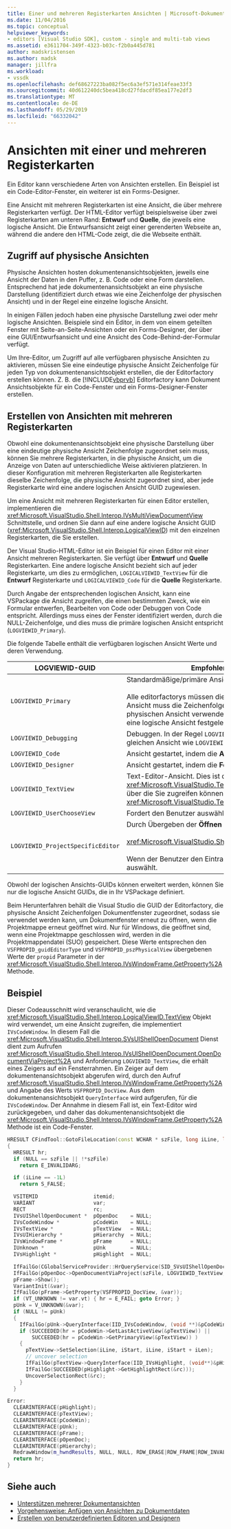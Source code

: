 ```yaml
---
title: Einer und mehreren Registerkarten Ansichten | Microsoft-Dokumentation
ms.date: 11/04/2016
ms.topic: conceptual
helpviewer_keywords:
- editors [Visual Studio SDK], custom - single and multi-tab views
ms.assetid: e3611704-349f-4323-b03c-f2b0a445d781
author: madskristensen
ms.author: madsk
manager: jillfra
ms.workload:
- vssdk
ms.openlocfilehash: def68627223ba082f5ec6a3ef571e314feae33f3
ms.sourcegitcommit: 40d612240dc5bea418cd27fdacdf85ea177e2df3
ms.translationtype: MT
ms.contentlocale: de-DE
ms.lasthandoff: 05/29/2019
ms.locfileid: "66332042"
---
```

# <a name="single-and-multi-tab-views"></a>Ansichten mit einer und mehreren Registerkarten
Ein Editor kann verschiedene Arten von Ansichten erstellen. Ein Beispiel ist ein Code-Editor-Fenster, ein weiterer ist ein Forms-Designer.

 Eine Ansicht mit mehreren Registerkarten ist eine Ansicht, die über mehrere Registerkarten verfügt. Der HTML-Editor verfügt beispielsweise über zwei Registerkarten am unteren Rand: **Entwurf** und **Quelle**, die jeweils eine logische Ansicht. Die Entwurfsansicht zeigt einer gerenderten Webseite an, während die andere den HTML-Code zeigt, die die Webseite enthält.

## <a name="accessing-physical-views"></a>Zugriff auf physische Ansichten
 Physische Ansichten hosten dokumentenansichtsobjekten, jeweils eine Ansicht der Daten in den Puffer, z. B. Code oder eine Form darstellen. Entsprechend hat jede dokumentenansichtsobjekt an eine physische Darstellung (identifiziert durch etwas wie eine Zeichenfolge der physischen Ansicht) und in der Regel eine einzelne logische Ansicht.

 In einigen Fällen jedoch haben eine physische Darstellung zwei oder mehr logische Ansichten. Beispiele sind ein Editor, in dem von einem geteilten Fenster mit Seite-an-Seite-Ansichten oder ein Forms-Designer, der über eine GUI/Entwurfsansicht und eine Ansicht des Code-Behind-der-Formular verfügt.

 Um Ihre-Editor, um Zugriff auf alle verfügbaren physische Ansichten zu aktivieren, müssen Sie eine eindeutige physische Ansicht Zeichenfolge für jeden Typ von dokumentenansichtsobjekt erstellen, die der Editorfactory erstellen können. Z. B. die [!INCLUDE[vbprvb](../code-quality/includes/vbprvb_md.md)] Editorfactory kann Dokument Ansichtsobjekte für ein Code-Fenster und ein Forms-Designer-Fenster erstellen.

## <a name="creating-multi-tabbed-views"></a>Erstellen von Ansichten mit mehreren Registerkarten
 Obwohl eine dokumentenansichtsobjekt eine physische Darstellung über eine eindeutige physische Ansicht Zeichenfolge zugeordnet sein muss, können Sie mehrere Registerkarten, in die physische Ansicht, um die Anzeige von Daten auf unterschiedliche Weise aktivieren platzieren. In dieser Konfiguration mit mehreren Registerkarten alle Registerkarten dieselbe Zeichenfolge, die physische Ansicht zugeordnet sind, aber jede Registerkarte wird eine andere logischen Ansicht GUID zugewiesen.

 Um eine Ansicht mit mehreren Registerkarten für einen Editor erstellen, implementieren die <xref:Microsoft.VisualStudio.Shell.Interop.IVsMultiViewDocumentView> Schnittstelle, und ordnen Sie dann auf eine andere logische Ansicht GUID (<xref:Microsoft.VisualStudio.Shell.Interop.LogicalViewID>) mit den einzelnen Registerkarten, die Sie erstellen.

 Der Visual Studio-HTML-Editor ist ein Beispiel für einen Editor mit einer Ansicht mehreren Registerkarten. Sie verfügt über **Entwurf** und **Quelle** Registerkarten. Eine andere logische Ansicht bezieht sich auf jeder Registerkarte, um dies zu ermöglichen, `LOGICALVIEWID_TextView` für die **Entwurf** Registerkarte und `LOGICALVIEWID_Code` für die **Quelle** Registerkarte.

 Durch Angabe der entsprechenden logischen Ansicht, kann eine VSPackage die Ansicht zugreifen, die einen bestimmten Zweck, wie ein Formular entwerfen, Bearbeiten von Code oder Debuggen von Code entspricht. Allerdings muss eines der Fenster identifiziert werden, durch die NULL-Zeichenfolge, und dies muss die primäre logischen Ansicht entspricht (`LOGVIEWID_Primary`).

 Die folgende Tabelle enthält die verfügbaren logischen Ansicht Werte und deren Verwendung.

|LOGVIEWID-GUID|Empfohlene Verwendung|
|--------------------|---------------------|
|`LOGVIEWID_Primary`|Standardmäßige/primäre Ansicht der Editorfactory.<br /><br /> Alle editorfactorys müssen dieser Wert unterstützt. In dieser Ansicht muss die Zeichenfolge NULL als die Zeichenfolge der physischen Ansicht verwenden. Dieser Wert muss mindestens eine logische Ansicht festgelegt werden.|
|`LOGVIEWID_Debugging`|Debuggen. In der Regel `LOGVIEWID_Debugging` zugeordnet, die zur gleichen Ansicht wie `LOGVIEWID_Code`.|
|`LOGVIEWID_Code`|Ansicht gestartet, indem die **Ansichtscode** Befehl.|
|`LOGVIEWID_Designer`|Ansicht gestartet, indem die **Formular anzeigen** Befehl.|
|`LOGVIEWID_TextView`|Text-Editor-Ansicht. Dies ist die Ansicht, die zurückgibt <xref:Microsoft.VisualStudio.TextManager.Interop.IVsCodeWindow>, über die Sie zugreifen können <xref:Microsoft.VisualStudio.TextManager.Interop.IVsTextView>.|
|`LOGVIEWID_UserChooseView`|Fordert den Benutzer auswählen, welche Ansicht verwenden.|
|`LOGVIEWID_ProjectSpecificEditor`|Durch Übergeben der **Öffnen mit** im Dialogfeld<br /><br /> <xref:Microsoft.VisualStudio.Shell.Interop.IVsProject.OpenItem%2A><br /><br /> Wenn der Benutzer den Eintrag "(Project Default Editor)" auswählt.|

 Obwohl der logischen Ansichts-GUIDs können erweitert werden, können Sie nur die logische Ansicht GUIDs, die in Ihr VSPackage definiert.

 Beim Herunterfahren behält die Visual Studio die GUID der Editorfactory, die physische Ansicht Zeichenfolgen Dokumentfenster zugeordnet, sodass sie verwendet werden kann, um Dokumentfenster erneut zu öffnen, wenn die Projektmappe erneut geöffnet wird. Nur für Windows, die geöffnet sind, wenn eine Projektmappe geschlossen wird, werden in die Projektmappendatei (SUO) gespeichert. Diese Werte entsprechen den `VSFPROPID_guidEditorType` und `VSFPROPID_pszPhysicalView` übergebenen Werte der `propid` Parameter in der <xref:Microsoft.VisualStudio.Shell.Interop.IVsWindowFrame.GetProperty%2A> Methode.

## <a name="example"></a>Beispiel
 Dieser Codeausschnitt wird veranschaulicht, wie die <xref:Microsoft.VisualStudio.Shell.Interop.LogicalViewID.TextView> Objekt wird verwendet, um eine Ansicht zugreifen, die implementiert `IVsCodeWindow`. In diesem Fall die <xref:Microsoft.VisualStudio.Shell.Interop.SVsUIShellOpenDocument> Dienst dient zum Aufrufen <xref:Microsoft.VisualStudio.Shell.Interop.IVsUIShellOpenDocument.OpenDocumentViaProject%2A> und Anforderung `LOGVIEWID_TextView`, die erhält eines Zeigers auf ein Fensterrahmen. Ein Zeiger auf dem dokumentenansichtsobjekt abgerufen wird, durch den Aufruf <xref:Microsoft.VisualStudio.Shell.Interop.IVsWindowFrame.GetProperty%2A> und Angabe des Werts `VSFPROPID_DocView`. Aus dem dokumentenansichtsobjekt `QueryInterface` wird aufgerufen, für die `IVsCodeWindow`. Der Annahme in diesem Fall ist, ein Text-Editor wird zurückgegeben, und daher das dokumentenansichtsobjekt die <xref:Microsoft.VisualStudio.Shell.Interop.IVsWindowFrame.GetProperty%2A> Methode ist ein Code-Fenster.

```cpp
HRESULT CFindTool::GotoFileLocation(const WCHAR * szFile, long iLine, long iStart, long iLen)
{
  HRESULT hr;
  if (NULL == szFile || !*szFile)
    return E_INVALIDARG;

  if (iLine == -1L)
    return S_FALSE;

  VSITEMID                  itemid;
  VARIANT                   var;
  RECT                      rc;
  IVsUIShellOpenDocument *  pOpenDoc    = NULL;
  IVsCodeWindow *           pCodeWin    = NULL;
  IVsTextView *             pTextView   = NULL;
  IVsUIHierarchy *          pHierarchy  = NULL;
  IVsWindowFrame *          pFrame      = NULL;
  IUnknown *                pUnk        = NULL;
  IVsHighlight *            pHighlight  = NULL;

  IfFailGo(CGlobalServiceProvider::HrQueryService(SID_SVsUIShellOpenDocument, IID_IVsUIShellOpenDocument, (void **)&pOpenDoc));
  IfFailGo(pOpenDoc->OpenDocumentViaProject(szFile, LOGVIEWID_TextView, NULL, &pHierarchy, &itemid, &pFrame));
  pFrame->Show();
  VariantInit(&var);
  IfFailGo(pFrame->GetProperty(VSFPROPID_DocView, &var));
  if (VT_UNKNOWN != var.vt) { hr = E_FAIL; goto Error; }
  pUnk = V_UNKNOWN(&var);
  if (NULL != pUnk)
  {
    IfFailGo(pUnk->QueryInterface(IID_IVsCodeWindow, (void **)&pCodeWin));
    if (SUCCEEDED(hr = pCodeWin->GetLastActiveView(&pTextView)) ||
        SUCCEEDED(hr = pCodeWin->GetPrimaryView(&pTextView)) )
    {
      pTextView->SetSelection(iLine, iStart, iLine, iStart + iLen);
      // uncover selection
      IfFailGo(pTextView->QueryInterface(IID_IVsHighlight, (void**)&pHighlight));
      IfFailGo(SUCCEEDED(pHighlight->GetHighlightRect(&rc)));
      UncoverSelectionRect(&rc);
    }
  }

Error:
  CLEARINTERFACE(pHighlight);
  CLEARINTERFACE(pTextView);
  CLEARINTERFACE(pCodeWin);
  CLEARINTERFACE(pUnk);
  CLEARINTERFACE(pFrame);
  CLEARINTERFACE(pOpenDoc);
  CLEARINTERFACE(pHierarchy);
  RedrawWindow(m_hwndResults, NULL, NULL, RDW_ERASE|RDW_FRAME|RDW_INVALIDATE|RDW_ALLCHILDREN);
  return hr;
}
```

## <a name="see-also"></a>Siehe auch
- [Unterstützen mehrerer Dokumentansichten](../extensibility/supporting-multiple-document-views.md)
- [Vorgehensweise: Anfügen von Ansichten zu Dokumentdaten](../extensibility/how-to-attach-views-to-document-data.md)
- [Erstellen von benutzerdefinierten Editoren und Designern](../extensibility/creating-custom-editors-and-designers.md)